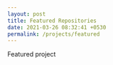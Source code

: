 ```yaml
---
layout: post
title: Featured Repositories
date: 2021-03-26 08:32:41 +0530
permalink: /projects/featured
---
```



Featured project